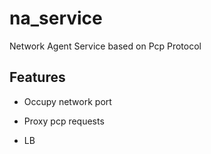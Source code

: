 # na_service

Network Agent Service based on Pcp Protocol

## Features

- Occupy network port

- Proxy pcp requests

- LB
